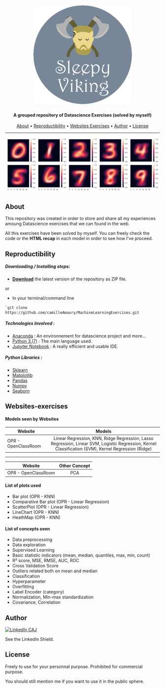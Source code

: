 <h1 align="center">
  <br>
  <a href="https://github.com/camilleAmaury/MachineLearningExercises"><img src="/images/sleepyviking.png" alt="Sleepy Viking"></a>
</h1>

<h4 align="center">A grouped repository of Datascience Exercises (solved by myself)</h4>

<span align="center"></span>
      
<p align="center">
  <a href="#about">About</a> •
  <a href="#reproductibility">Reproductibility</a> •
  <a href="#websites-exercises">Websites Exercises</a> •
  <a href="#author">Author</a> •
  <a href="#license">License</a>
</p>

---

[![Plots][product-screenshot]]()

## About

This repository was created in order to store and share all my experiences amoung Datascience exercises that we can found in the web.

All this exercises have been solved by myself. You can freely check the code or the **HTML recap** in each model in order to see how I've proceed.

## Reproductibility

##### Downloading / Installing steps:
* **[Download](https://github.com/camilleAmaury/MachineLearningExercises/archive/master.zip)** the latest version of the repository as ZIP file.

or

* In your terminal/command line
```
`git clone https://github.com/camilleAmaury/MachineLearningExercises.git
```

##### Technologies Involved :

* [Anaconda](https://www.anaconda.com/) : An environnement for datascience project and more...
* [Python 3.(7)](https://www.python.org/) : The main language used.
* [Jupyter Notebook](https://jupyter.org/) : A really efficient and usable IDE.

##### Python Libraries :

* [Sklearn](https://scikit-learn.org/stable/)
* [Matplotlib](https://matplotlib.org/index.html)
* [Pandas](https://pandas.pydata.org/)
* [Numpy](https://numpy.org/)
* [Seaborn](https://seaborn.pydata.org/)

## Websites-exercises

#### Models seen by Websites

|    Website                 |      Models         |
| -------------------------- | :----------------:  |
| OPR - OpenClassRoom        | Linear Regression, KNN, Ridge Regression, Lasso Regression, Linear SVM, Logistic Regression, Kernel Classification (SVM), Kernel Regression (Ridge) |


---


|    Website                 |     Other Concept   |
| -------------------------- | :----------------:  |
| OPR - OpenClassRoom        |   PCA  |

#### List of plots used

* Bar plot (OPR - KNN)
* Comparative Bar plot (OPR - Linear Regression)
* ScatterPlot (OPR - Linear Regression)
* LineChart (OPR - KNN)
* HeathMap (OPR - KNN)

#### List of concepts seen

* Data preprocessing
* Data exploration
* Supervised Learning
* Basic statistic indicators (mean, median, quantiles, max, min, count)
* R² score, MSE, RMSE, AUC, ROC
* Cross Validation Score
* Outliers related both on mean and median
* Classification
* Hyperparameter
* Overfitting
* Label Encoder (category)
* Normalization, Min-max standardization
* Covariance, Correlation

## Author

[![LinkedIn CAJ][linkedin-shield]][linkedin-url-1]


See the LinkedIn Shield.

## License

Freely to use for your personnal purpose. Prohibited for commercial purpose.

You should still mention me if you want to use it in the public sphere.


[linkedin-shield]: https://img.shields.io/badge/-LinkedIn-black.svg?style=flat-square&logo=linkedin&colorB=555
[linkedin-url-1]: https://www.linkedin.com/in/camille-amaury-juge/
[product-screenshot]: images/exemple1.PNG